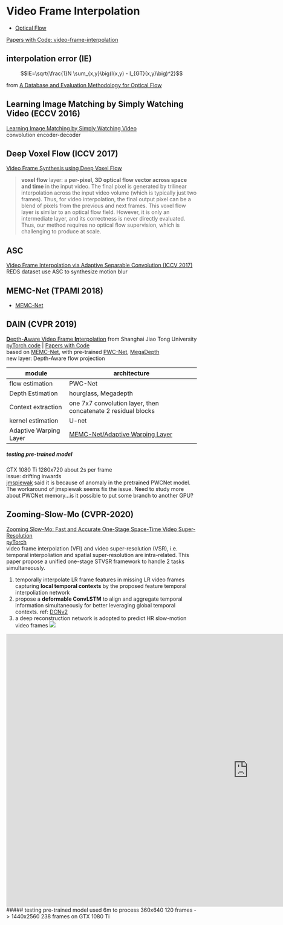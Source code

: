 # Video Frame Interpolation
* [Optical Flow](optical_flow.md)

[Papers with Code: video-frame-interpolation](https://paperswithcode.com/task/video-frame-interpolation)

## interpolation error (IE)
```math
IE=\sqrt{\frac{1}N \sum_{x,y}\big(I(x,y) - I_{GT}(x,y)\big)^2}
```
from [A Database and Evaluation Methodology for Optical Flow](http://vision.middlebury.edu/flow/floweval-ijcv2011.pdf)

## Learning Image Matching by Simply Watching Video (ECCV 2016)
[Learning Image Matching by Simply Watching Video](https://arxiv.org/abs/1603.06041)  
convolution encoder-decoder

## Deep Voxel Flow (ICCV 2017)
[Video Frame Synthesis using Deep Voxel Flow](https://arxiv.org/abs/1603.06041)  
> **voxel flow** layer: a **per-pixel, 3D optical flow vector across space and time** in the input video. The final pixel is generated by trilinear interpolation across the input video volume (which is typically just two frames). Thus, for video interpolation, the final output pixel can be a blend of pixels from the previous and next frames. This voxel flow layer is similar to an optical flow field. However, it is only an intermediate layer, and its correctness is never directly evaluated. Thus, our method requires no optical flow supervision, which is challenging to produce at scale.

## ASC
[Video Frame Interpolation via Adaptive Separable Convolution (ICCV 2017)](http://openaccess.thecvf.com/content_ICCV_2017/papers/Niklaus_Video_Frame_Interpolation_ICCV_2017_paper.pdf)  
REDS dataset use ASC to synthesize motion blur  

## MEMC-Net (TPAMI 2018)
* [MEMC-Net](MEMC-Net.md)

## DAIN (CVPR 2019)
[**D**epth-**A**ware Video Frame **In**terpolation](https://arxiv.org/pdf/1904.00830v1.pdf) from Shanghai Jiao Tong University    
[pyTorch code](https://github.com/baowenbo/DAIN) | [Papers with Code](https://paperswithcode.com/paper/depth-aware-video-frame-interpolation)  
based on [MEMC-Net](#memc-net-tpami-2018), with pre-trained [PWC-Net](optical_flow.html#pwc-net-cvpr-2018), [MegaDepth](https://arxiv.org/abs/1604.03901)  
new layer: Depth-Aware flow projection

module|architecture
---|---
flow estimation | PWC-Net|
Depth Estimation|hourglass, Megadepth
Context extraction|one 7x7 convolution layer, then concatenate 2 residual blocks
kernel estimation|U-net
Adaptive Warping Layer|[MEMC-Net/Adaptive Warping Layer](MEMC-Net.html#adaptive-warping-layer)

##### testing pre-trained model
GTX 1080 Ti 1280x720 about 2s per frame  
issue: drifting inwards  
[jmspiewak](https://github.com/baowenbo/DAIN/issues/51) said it is because of anomaly in the pretrained PWCNet model. The workaround of jmspiewak seems fix the issue. Need to study more about PWCNet
memory...is it possible to put some branch to another GPU?

## Zooming-Slow-Mo (CVPR-2020)
[Zooming Slow-Mo: Fast and Accurate One-Stage Space-Time Video Super-Resolution](https://arxiv.org/abs/2002.11616)  
[pyTorch](https://github.com/Mukosame/Zooming-Slow-Mo-CVPR-2020)  
video frame interpolation (VFI) and video super-resolution (VSR), i.e. temporal interpoliation and spatial super-resolution are intra-related. This paper propose a unified one-stage STVSR framework to handle 2 tasks simultaneously.
1. temporally interpolate LR frame features in missing LR video frames capturing **local temporal contexts** by the proposed feature temporal interpoliation network
2. propose a **deformable ConvLSTM** to align and aggregate temporal information simultaneously for better leveraging global temporal contexts. ref: [DCNv2](/CNN/models.html#dcnv2-cvpr-2019)
3. a deep reconstruction network is adopted to predict HR slow-motion video frames
![](https://github.com/Mukosame/Zooming-Slow-Mo-CVPR-2020/raw/master/dump/framework.png)
<iframe width="1280" height="720" src="https://www.youtube.com/embed/8mgD8JxBOus" frameborder="0" allow="accelerometer; autoplay; encrypted-media; gyroscope; picture-in-picture" allowfullscreen></iframe>
##### testing pre-trained model
used 6m to process 360x640 120 frames -> 1440x2560 238 frames on GTX 1080 Ti